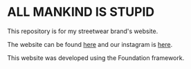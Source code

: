 # ALL MANKIND IS STUPID

This repository is for my streetwear brand's website.

The website can be found [here](https://allmankindisstupid.com) and our instagram is [here](https://www.instagram.com/allmankindisstupid).

This website was developed using the Foundation framework. 